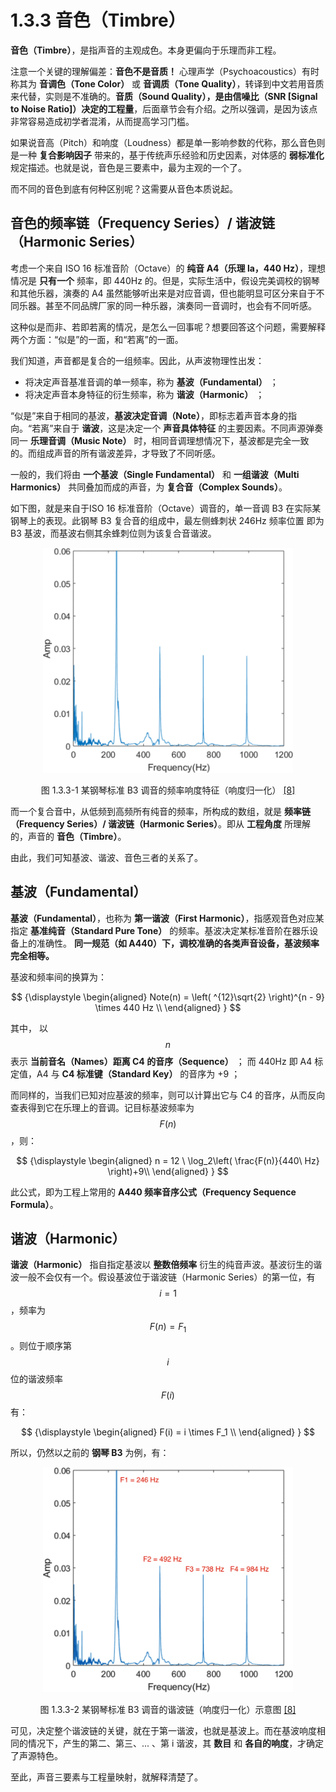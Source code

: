 
# 1.3.3 音色（Timbre）

**音色（Timbre）**，是指声音的主观成色。本身更偏向于乐理而非工程。

注意一个关键的理解偏差：**音色不是音质！** 心理声学（Psychoacoustics）有时称其为 **音调色（Tone Color）** 或 **音调质（Tone Quality）**，转译到中文若用音质来代替，实则是不准确的。**音质（Sound Quality），是由信噪比（SNR [Signal to Noise Ratio]）决定的工程量**，后面章节会有介绍。之所以强调，是因为该点非常容易造成初学者混淆，从而提高学习门槛。

如果说音高（Pitch）和响度（Loudness）都是单一影响参数的代称，那么音色则是一种 **复合影响因子** 带来的，基于传统声乐经验和历史因素，对体感的 **弱标准化** 规定描述。也就是说，音色是三要素中，最为主观的一个了。

而不同的音色到底有何种区别呢？这需要从音色本质说起。

## **音色的频率链（Frequency Series）/ 谐波链（Harmonic Series）**

考虑一个来自 ISO 16 标准音阶（Octave）的 **纯音 A4（乐理 la，440 Hz）**，理想情况是 **只有一个** 频率，即 440Hz 的。但是，实际生活中，假设完美调校的钢琴和其他乐器，演奏的 A4 虽然能够听出来是对应音调，但也能明显可区分来自于不同乐器。甚至不同品牌厂家的同一种乐器，演奏同一音调时，也会有不同听感。

这种似是而非、若即若离的情况，是怎么一回事呢？想要回答这个问题，需要解释两个方面：“似是”的一面，和“若离”的一面。

我们知道，声音都是复合的一组频率。因此，从声波物理性出发：

- 将决定声音基准音调的单一频率，称为 **基波（Fundamental）** ；
- 将决定声音本身特征的衍生频率，称为 **谐波（Harmonic）** ；

“似是”来自于相同的基波，**基波决定音调（Note）**，即标志着声音本身的指向。“若离”来自于 **谐波**，这是决定一个 **声音具体特征** 的主要因素。不同声源弹奏同一 **乐理音调（Music Note）** 时，相同音调理想情况下，基波都是完全一致的。而组成声音的所有谐波差异，才导致了不同听感。

一般的，我们将由 **一个基波（Single Fundamental）** 和 **一组谐波（Multi Harmonics）** 共同叠加而成的声音，为 **复合音（Complex Sounds）**。

如下图，就是来自于ISO 16 标准音阶（Octave）调音的，单一音调 B3 在实际某钢琴上的表现。此钢琴 B3 复合音的组成中，最左侧蜂刺状 246Hz 频率位置 即为 B3 基波，而基波右侧其余蜂刺位则为该复合音谐波。

<center>
<figure>
   <img  
      width = "400" height = "360"
      src="../../Pictures/A-zoomed-view-for-the-spectrum-of-piano-note-B3.png" alt="">
    <figcaption>
      <p>图 1.3.3-1 某钢琴标准 B3 调音的频率响度特征（响度归一化） <a href="References_1.md">[8]</a></p>
   </figcaption>
</figure>
</center>

而一个复合音中，从低频到高频所有纯音的频率，所构成的数组，就是 **频率链（Frequency Series）/ 谐波链（Harmonic Series）**。即从 **工程角度** 所理解的，声音的 **音色（Timbre）**。

由此，我们可知基波、谐波、音色三者的关系了。

## **基波（Fundamental）**

**基波（Fundamental）**，也称为 **第一谐波（First Harmonic）**，指感观音色对应某指定 **基准纯音（Standard Pure Tone）** 的频率。基波决定某标准音阶在器乐设备上的准确性。 **同一规范（如 A440）下，调校准确的各类声音设备，基波频率完全相等。**

基波和频率间的换算为：

$$
{\displaystyle 
 \begin{aligned}
   Note(n) = \left( ^{12}\sqrt{2} \right)^{n - 9} \times 440 Hz \\
 \end{aligned}
}
$$

其中，
以 $$n$$ 表示 **当前音名（Names）距离 C4 的音序（Sequence）** ；
而 440Hz 即 A4 标定值，A4 与 **C4 标准键（Standard Key）** 的音序为 +9 ；

而同样的，当我们已知对应基波的频率，则可以计算出它与 C4 的音序，从而反向查表得到它在乐理上的音调。记目标基波频率为 $$F(n)$$ ，则：

$$
{\displaystyle 
 \begin{aligned}
   n = 12 \ \log_2\left( \frac{F(n)}{440\ Hz} \right)+9\\
 \end{aligned}
}
$$

此公式，即为工程上常用的 **A440 频率音序公式（Frequency Sequence Formula）**。

## **谐波（Harmonic）**

**谐波（Harmonic）** 指自指定基波以 **整数倍频率** 衍生的纯音声波。基波衍生的谐波一般不会仅有一个。假设基波位于谐波链（Harmonic Series）的第一位，有 $$i = 1$$ ，频率为 $$F(n) = F_1$$ 。则位于顺序第 $$i$$ 位的谐波频率 $$F(i)$$ 有：

$$
{\displaystyle 
 \begin{aligned}
   F(i) =  i \times F_1 \\
 \end{aligned}
}
$$

所以，仍然以之前的 **钢琴 B3** 为例，有：

<center>
<figure>
   <img  
      width = "400" height = "360"
      src="../../Pictures/A-zoomed-view-for-the-spectrum-of-piano-note-B3_2.png" alt="">
    <figcaption>
      <p>图 1.3.3-2 某钢琴标准 B3 调音的谐波链（响度归一化）示意图 <a href="References_1.md">[8]</a></p>
   </figcaption>
</figure>
</center>

可见，决定整个谐波链的关键，就在于第一谐波，也就是基波上。而在基波响度相同的情况下，产生的第二、第三、... 、第 i 谐波，其 **数目** 和 **各自的响度**，才确定了声源特色。

至此，声音三要素与工程量映射，就解释清楚了。


[ref]: References_1.md